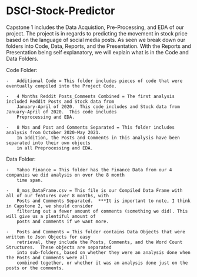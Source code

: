 # DSCI-Stock-Predictor


Capstone 1 includes the Data Acquistion, Pre-Processing, and EDA of our project.  The project is in regards to predicting the movement in stock price based on the language of social media posts.  As seen we break down our folders into Code, Data, Reports, and the Presentation.  With the Reports and Presentation being self explanatory, we will explain what is in the Code and Data Folders.

Code Folder:

	-   Additional Code = This folder includes pieces of code that were eventually compiled into the Project Code.

	-   4 Months Reddit Posts_Comments Combined = The first analysis included Reddit Posts and Stock data from 
	    January-April of 2020.  This code includes and Stock data from January-April of 2020.  This code includes 
	    Preprocessing and EDA.

	-   8 Mos and Post and Comments Separated = This folder includes analysis from October 2020-May 2021.  
	    In addition, the Posts and Comments in this analysis have been separated into their own objects 
	    in all Preprocessing and EDA.

Data Folder:

	-   Yahoo Finance = This folder has the Finance Data from our 4 companies we did analysis on over the 8 month 
	    time span.
	
	-   8_mos_DataFrame.csv = This file is our Compiled Data Frame with all of our features over 8 months, with
	    Posts and Comments Separated.  ***It is important to note, I think in Capstone 2, we should consider 
	    filtering out a fewer amount of comments (something we did). This will give us a plentiful amount of 
	    posts and comments if we want more.
	    
	-   Posts and Comments = This folder contains Data Objects that were written to Json Objects for easy 
	    retrieval, they include the Posts, Comments, and the Word Count Structures.  These objects are separated
	    into sub-folders, based on whether they were an analysis done when the Posts and Comments were all 
	    combined together, or whether it was an analysis done just on the posts or the comments.
